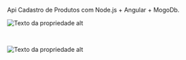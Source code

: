 Api Cadastro de Produtos com Node.js + Angular + MogoDb. <br>
<p><img alt="Texto da propriedade alt" title="Propriedade title" src="https://i.ibb.co/LCb64sB/Screenshot-1.jpg" /></p>

<br>
<p><img alt="Texto da propriedade alt" title="Propriedade title" src="https://i.ibb.co/ZSsk4cZ/Screenshot-2.jpg" /></p>



